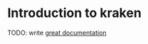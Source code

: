 # Introduction to kraken

TODO: write [great documentation](http://jacobian.org/writing/what-to-write/)
